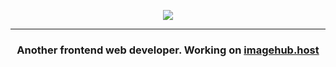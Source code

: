 <p align="center"><a href="https://discord.com/users/877409307086434335"><img src="https://discord.c99.nl/widget/theme-4/877409307086434335.png" /></a></p>
<hr>
<h3 align="center">Another frontend web developer. Working on <a href="https://imagehub.host" target="_blank">imagehub.host</a>
